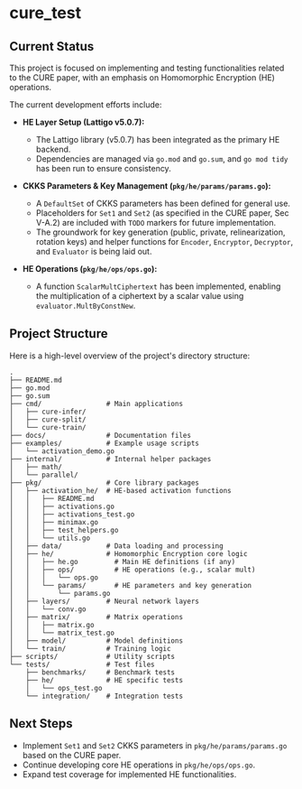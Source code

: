 # cure_test

## Current Status

This project is focused on implementing and testing functionalities related to the CURE paper, with an emphasis on Homomorphic Encryption (HE) operations.

The current development efforts include:

*   **HE Layer Setup (Lattigo v5.0.7):**
    *   The Lattigo library (v5.0.7) has been integrated as the primary HE backend.
    *   Dependencies are managed via `go.mod` and `go.sum`, and `go mod tidy` has been run to ensure consistency.

*   **CKKS Parameters & Key Management (`pkg/he/params/params.go`):**
    *   A `DefaultSet` of CKKS parameters has been defined for general use.
    *   Placeholders for `Set1` and `Set2` (as specified in the CURE paper, Sec V-A.2) are included with `TODO` markers for future implementation.
    *   The groundwork for key generation (public, private, relinearization, rotation keys) and helper functions for `Encoder`, `Encryptor`, `Decryptor`, and `Evaluator` is being laid out.

*   **HE Operations (`pkg/he/ops/ops.go`):**
    *   A function `ScalarMultCiphertext` has been implemented, enabling the multiplication of a ciphertext by a scalar value using `evaluator.MultByConstNew`.

## Project Structure

Here is a high-level overview of the project's directory structure:

```
.
├── README.md
├── go.mod
├── go.sum
├── cmd/                # Main applications
│   ├── cure-infer/
│   ├── cure-split/
│   └── cure-train/
├── docs/               # Documentation files
├── examples/           # Example usage scripts
│   └── activation_demo.go
├── internal/           # Internal helper packages
│   ├── math/
│   └── parallel/
├── pkg/                # Core library packages
│   ├── activation_he/  # HE-based activation functions
│   │   ├── README.md
│   │   ├── activations.go
│   │   ├── activations_test.go
│   │   ├── minimax.go
│   │   ├── test_helpers.go
│   │   └── utils.go
│   ├── data/           # Data loading and processing
│   ├── he/             # Homomorphic Encryption core logic
│   │   ├── he.go         # Main HE definitions (if any)
│   │   ├── ops/          # HE operations (e.g., scalar mult)
│   │   │   └── ops.go
│   │   └── params/       # HE parameters and key generation
│   │       └── params.go
│   ├── layers/         # Neural network layers
│   │   └── conv.go
│   ├── matrix/         # Matrix operations
│   │   ├── matrix.go
│   │   └── matrix_test.go
│   ├── model/          # Model definitions
│   └── train/          # Training logic
├── scripts/            # Utility scripts
└── tests/              # Test files
    ├── benchmarks/     # Benchmark tests
    ├── he/             # HE specific tests
    │   └── ops_test.go
    └── integration/    # Integration tests
```

## Next Steps

*   Implement `Set1` and `Set2` CKKS parameters in `pkg/he/params/params.go` based on the CURE paper.
*   Continue developing core HE operations in `pkg/he/ops/ops.go`.
*   Expand test coverage for implemented HE functionalities.